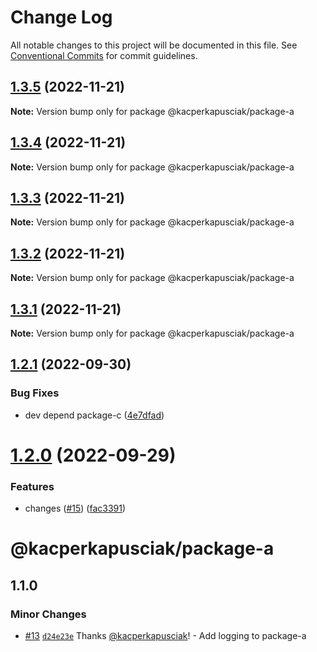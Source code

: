 # Change Log

All notable changes to this project will be documented in this file.
See [Conventional Commits](https://conventionalcommits.org) for commit guidelines.

## [1.3.5](https://github.com/kacperkapusciak/monorepo-playground/compare/@kacperkapusciak/package-a@1.3.4...@kacperkapusciak/package-a@1.3.5) (2022-11-21)

**Note:** Version bump only for package @kacperkapusciak/package-a

## [1.3.4](https://github.com/kacperkapusciak/semantic-release-playground/compare/@kacperkapusciak/package-a@1.3.3...@kacperkapusciak/package-a@1.3.4) (2022-11-21)

**Note:** Version bump only for package @kacperkapusciak/package-a

## [1.3.3](https://github.com/kacperkapusciak/semantic-release-playground/compare/@kacperkapusciak/package-a@1.3.2...@kacperkapusciak/package-a@1.3.3) (2022-11-21)

**Note:** Version bump only for package @kacperkapusciak/package-a

## [1.3.2](https://github.com/kacperkapusciak/semantic-release-playground/compare/@kacperkapusciak/package-a@1.3.1...@kacperkapusciak/package-a@1.3.2) (2022-11-21)

**Note:** Version bump only for package @kacperkapusciak/package-a

## [1.3.1](https://github.com/kacperkapusciak/semantic-release-playground/compare/@kacperkapusciak/package-a@1.3.0...@kacperkapusciak/package-a@1.3.1) (2022-11-21)

**Note:** Version bump only for package @kacperkapusciak/package-a

## [1.2.1](https://github.com/kacperkapusciak/semantic-release-playground/compare/@kacperkapusciak/package-a@1.2.0...@kacperkapusciak/package-a@1.2.1) (2022-09-30)

### Bug Fixes

- dev depend package-c ([4e7dfad](https://github.com/kacperkapusciak/semantic-release-playground/commit/4e7dfad6fb65850571bd63f68ac3d62a9d69db7c))

# [1.2.0](https://github.com/kacperkapusciak/semantic-release-playground/compare/@kacperkapusciak/package-a@1.1.0...@kacperkapusciak/package-a@1.2.0) (2022-09-29)

### Features

- changes ([#15](https://github.com/kacperkapusciak/semantic-release-playground/issues/15)) ([fac3391](https://github.com/kacperkapusciak/semantic-release-playground/commit/fac33917a7596b8cd1b367200746ca3b9188edad))

# @kacperkapusciak/package-a

## 1.1.0

### Minor Changes

- [#13](https://github.com/kacperkapusciak/changesets-playground/pull/13) [`d24e23e`](https://github.com/kacperkapusciak/changesets-playground/commit/d24e23e6d8621548e1a3f9836c9877b06773576f) Thanks [@kacperkapusciak](https://github.com/kacperkapusciak)! - Add logging to package-a
